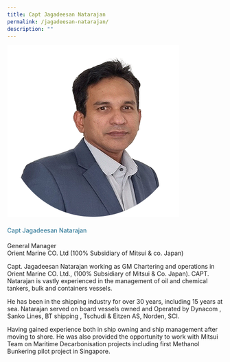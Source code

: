 ```yaml
---
title: Capt Jagadeesan Natarajan
permalink: /jagadeesan-natarajan/
description: ""
---
```

<div class="row"> <div class="col is-3"> <img src="/images/Speakers_23/Session2/capt natarajan.png"> </div> <div class="col is-9 speaker-details"> <h4>Capt Jagadeesan Natarajan</h4> <p>General Manager<br> Orient Marine CO. Ltd (100% Subsidiary of Mitsui &amp; co. Japan) <br> </p> <p> Capt. Jagadeesan Natarajan working as GM Chartering and operations in Orient Marine CO. Ltd., (100% Subsidiary of Mitsui &amp; Co. Japan). CAPT. Natarajan is vastly experienced in the management of oil and chemical tankers, bulk and containers vessels.</p> <p>He has been in the shipping industry for over 30 years, including 15 years at sea. Natarajan served on board vessels owned and Operated by Dynacom , Sanko Lines, BT shipping , Tschudi &amp; Eitzen AS, Norden, SCI. </p> <p>Having gained experience both in ship owning and ship management after moving to shore. He was also provided the opportunity to work with Mitsui Team on Maritime Decarbonisation projects including first Methanol Bunkering pilot project in Singapore.</p> </div> </div>







<style type="text/css"> 
    .is-left{
      text-align: left;
    }
    h4{
      font-weight: 500; 
      color: #337B9A !important;
    }
     .speaker-details p { text-align: justified; }
  </style>